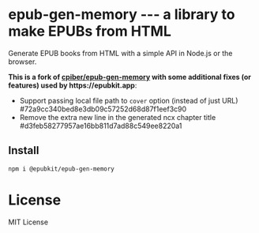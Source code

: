 # epub-gen-memory --- a library to make EPUBs from HTML

Generate EPUB books from HTML with a simple API in Node.js or the browser.

__This is a fork of [cpiber/epub-gen-memory](https://github.com/cpiber/epub-gen-memory) with some additional fixes (or features) used by https://epubkit.app__:

- Support passing local file path to `cover` option (instead of just URL) #72a9cc340bed8e3db09c57252d68d87f1eef3c90
- Remove the extra new line in the generated ncx chapter title #d3feb58277957ae16bb811d7ad88c549ee8220a1

## Install

```
npm i @epubkit/epub-gen-memory
```

# License

MIT License